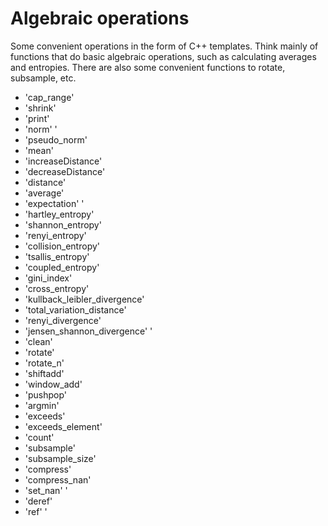 # Algebraic operations

Some convenient operations in the form of C++ templates. Think mainly of functions that do basic algebraic operations, such as calculating averages and entropies. There are also some convenient functions to rotate, subsample, etc.

* 'cap_range'
* 'shrink'
* 'print'
* 'norm'
'
* 'pseudo_norm'
* 'mean'
* 'increaseDistance'
* 'decreaseDistance'
* 'distance'
* 'average'
* 'expectation'
'
* 'hartley_entropy'
* 'shannon_entropy'
* 'renyi_entropy'
* 'collision_entropy'
* 'tsallis_entropy'
* 'coupled_entropy'
* 'gini_index'
* 'cross_entropy'
* 'kullback_leibler_divergence'
* 'total_variation_distance'
* 'renyi_divergence'
* 'jensen_shannon_divergence'
'
* 'clean'
* 'rotate'
* 'rotate_n'
* 'shiftadd'
* 'window_add'
* 'pushpop'
* 'argmin'
* 'exceeds'
* 'exceeds_element'
* 'count'
* 'subsample'
* 'subsample_size'
* 'compress'
* 'compress_nan'
* 'set_nan'
'
* 'deref'
* 'ref'
'
